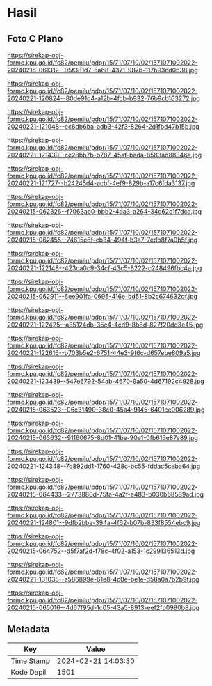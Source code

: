# Hasil

## Foto C Plano

https://sirekap-obj-formc.kpu.go.id/fc82/pemilu/pdpr/15/71/07/10/02/1571071002022-20240215-061312--05f381d7-5a68-4371-987b-117b93cd0b38.jpg

https://sirekap-obj-formc.kpu.go.id/fc82/pemilu/pdpr/15/71/07/10/02/1571071002022-20240221-120824--80de91d4-a12b-4fcb-b932-76b9cb163272.jpg

https://sirekap-obj-formc.kpu.go.id/fc82/pemilu/pdpr/15/71/07/10/02/1571071002022-20240221-121048--cc6db6ba-adb3-42f3-8264-2d1fbd47b15b.jpg

https://sirekap-obj-formc.kpu.go.id/fc82/pemilu/pdpr/15/71/07/10/02/1571071002022-20240221-121439--cc28bb7b-b787-45af-bada-8583ad88346a.jpg

https://sirekap-obj-formc.kpu.go.id/fc82/pemilu/pdpr/15/71/07/10/02/1571071002022-20240221-121727--b24245d4-acbf-4ef9-829b-a17c6fda3137.jpg

https://sirekap-obj-formc.kpu.go.id/fc82/pemilu/pdpr/15/71/07/10/02/1571071002022-20240215-062326--f7063ae0-bbb2-4da3-a264-34c62c1f7dca.jpg

https://sirekap-obj-formc.kpu.go.id/fc82/pemilu/pdpr/15/71/07/10/02/1571071002022-20240215-062455--74615e6f-cb34-494f-b3a7-7edb8f7a0b5f.jpg

https://sirekap-obj-formc.kpu.go.id/fc82/pemilu/pdpr/15/71/07/10/02/1571071002022-20240221-122148--423ca0c9-34cf-43c5-8222-c248496fbc4a.jpg

https://sirekap-obj-formc.kpu.go.id/fc82/pemilu/pdpr/15/71/07/10/02/1571071002022-20240215-062911--6ee901fa-0695-416e-bd51-8b2c674632df.jpg

https://sirekap-obj-formc.kpu.go.id/fc82/pemilu/pdpr/15/71/07/10/02/1571071002022-20240221-122425--a35124db-35c4-4cd9-8b8d-827f20dd3e45.jpg

https://sirekap-obj-formc.kpu.go.id/fc82/pemilu/pdpr/15/71/07/10/02/1571071002022-20240221-122616--b703b5e2-6751-44e3-9f6c-d657ebe809a5.jpg

https://sirekap-obj-formc.kpu.go.id/fc82/pemilu/pdpr/15/71/07/10/02/1571071002022-20240221-123439--547e6792-54ab-4670-9a50-4d67192c4928.jpg

https://sirekap-obj-formc.kpu.go.id/fc82/pemilu/pdpr/15/71/07/10/02/1571071002022-20240215-063523--06c31490-38c0-45a4-9145-6401ee006289.jpg

https://sirekap-obj-formc.kpu.go.id/fc82/pemilu/pdpr/15/71/07/10/02/1571071002022-20240215-063632--91160675-8d01-41be-90e1-0fb616e87e89.jpg

https://sirekap-obj-formc.kpu.go.id/fc82/pemilu/pdpr/15/71/07/10/02/1571071002022-20240221-124348--7d892dd1-1760-428c-bc55-fddac5ceba64.jpg

https://sirekap-obj-formc.kpu.go.id/fc82/pemilu/pdpr/15/71/07/10/02/1571071002022-20240215-064433--2773880d-75fa-4a2f-a483-b030b68589ad.jpg

https://sirekap-obj-formc.kpu.go.id/fc82/pemilu/pdpr/15/71/07/10/02/1571071002022-20240221-124801--9dfb2bba-394a-4f62-b07b-833f8554ebc9.jpg

https://sirekap-obj-formc.kpu.go.id/fc82/pemilu/pdpr/15/71/07/10/02/1571071002022-20240215-064752--d5f7af2d-f78c-4f02-a153-1c299136513d.jpg

https://sirekap-obj-formc.kpu.go.id/fc82/pemilu/pdpr/15/71/07/10/02/1571071002022-20240221-131035--a586899e-61e8-4c0e-be1e-d58a0a7b2b9f.jpg

https://sirekap-obj-formc.kpu.go.id/fc82/pemilu/pdpr/15/71/07/10/02/1571071002022-20240215-065016--4d67f95d-1c05-43a5-8913-eef2fb0990b8.jpg


## Metadata

| Key        | Value               |
| ---------- | ------------------- |
| Time Stamp | 2024-02-21 14:03:30 |
| Kode Dapil | 1501                |



